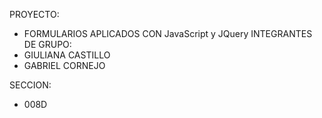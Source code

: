 PROYECTO: 
* FORMULARIOS APLICADOS CON JavaScript y JQuery
INTEGRANTES DE GRUPO:
* GIULIANA CASTILLO
* GABRIEL CORNEJO

SECCION:
* 008D

